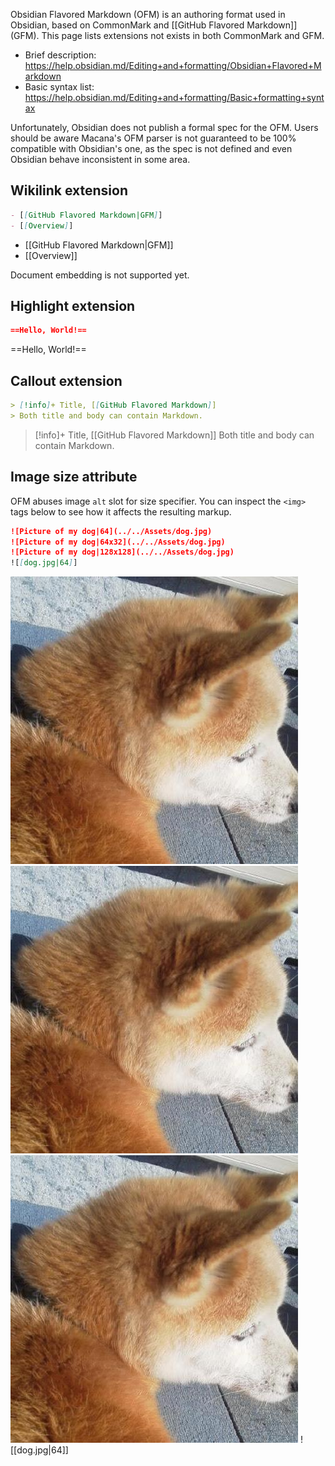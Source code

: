 Obsidian Flavored Markdown (OFM) is an authoring format used in Obsidian, based on CommonMark and [[GitHub Flavored Markdown]] (GFM).
This page lists extensions not exists in both CommonMark and GFM.

- Brief description: https://help.obsidian.md/Editing+and+formatting/Obsidian+Flavored+Markdown
- Basic syntax list: https://help.obsidian.md/Editing+and+formatting/Basic+formatting+syntax

Unfortunately, Obsidian does not publish a formal spec for the OFM.
Users should be aware Macana's OFM parser is not guaranteed to be 100% compatible with Obsidian's one, as the spec is not defined and even Obsidian behave inconsistent in some area.

## Wikilink extension

```markdown
- [[GitHub Flavored Markdown|GFM]]
- [[Overview]]
```

- [[GitHub Flavored Markdown|GFM]]
- [[Overview]]

Document embedding is not supported yet.

## Highlight extension

```markdown
==Hello, World!==
```

==Hello, World!==

## Callout extension

```markdown
> [!info]+ Title, [[GitHub Flavored Markdown]]
> Both title and body can contain Markdown.
```

> [!info]+ Title, [[GitHub Flavored Markdown]]
> Both title and body can contain Markdown.

## Image size attribute

OFM abuses image `alt` slot for size specifier.
You can inspect the `<img>` tags below to see how it affects the resulting markup.

```markdown
![Picture of my dog|64](../../Assets/dog.jpg)
![Picture of my dog|64x32](../../Assets/dog.jpg)
![Picture of my dog|128x128](../../Assets/dog.jpg)
![[dog.jpg|64]]
```

![Picture of my dog|64](../../Assets/dog.jpg)
![Picture of my dog|64x32](../../Assets/dog.jpg)
![Picture of my dog|128x128](../../Assets/dog.jpg)
![[dog.jpg|64]]